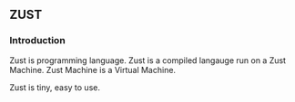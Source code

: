 ## ZUST

### Introduction
Zust is programming language. Zust is a compiled langauge run on a Zust Machine.
Zust Machine is a Virtual Machine.

Zust is tiny, easy to use.
